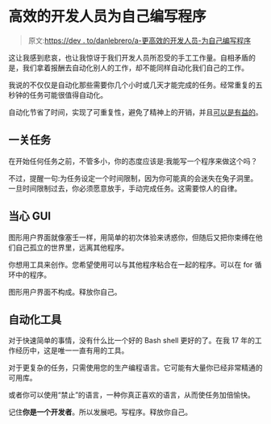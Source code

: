 # 高效的开发人员为自己编写程序

> 原文:[https://dev . to/danlebrero/a-更高效的开发人员-为自己编写程序](https://dev.to/danlebrero/a-more-efficient-developer-write-programs-for-himself)

这让我感到悲哀，也让我惊讶于我们开发人员所忍受的手工工作量。自相矛盾的是，我们拿着报酬去自动化别人的工作，却不能同样自动化我们自己的工作。

我说的不仅仅是自动化那些需要你几个小时或几天才能完成的任务。经常重复的五秒钟的任务可能很值得自动化。

自动化节省了时间，实现了可重复性，避免了精神上的开销，并且[可以是有益的](http://danlebrero.com/2017/04/06/documenting-your-architecture-wireshark-plantuml-and-a-repl/#content)。

## 一关任务

在开始任何任务之前，不管多小，你的态度应该是:我能写一个程序来做这个吗？

不过，提醒一句:为任务设定一个时间限制，因为你可能真的会迷失在兔子洞里。一旦时间限制过去，你必须愿意放手，手动完成任务。这需要惊人的自律。

## 当心 GUI

图形用户界面就像塞壬一样，用简单的初次体验来诱惑你，但随后又把你束缚在他们自己孤立的世界里，远离其他程序。

你想用工具来创作。您希望使用可以与其他程序粘合在一起的程序。可以在 for 循环中的程序。

图形用户界面不构成。释放你自己。

## 自动化工具

对于快速简单的事情，没有什么比一个好的 Bash shell 更好的了。在我 17 年的工作经历中，这是唯一一直有用的工具。

对于更复杂的任务，只需使用您的生产编程语言。它可能有大量你已经非常精通的可用库。

或者你可以使用“禁止”的语言，一种你真正喜欢的语言，从而使任务加倍愉快。

记住**你是一个开发者**。所以发展吧。写程序。释放你自己。